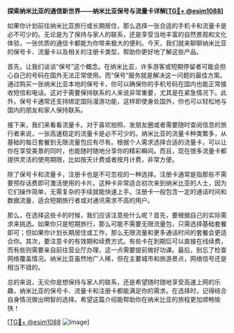 **探索纳米比亚的通信新世界——纳米比亚保号与流量卡详解[[TG💪+ @esim1088](https://t.me/s/esim1088)]**

如果你计划前往纳米比亚旅行或长期居住，那么选择一张合适的手机卡和流量卡是必不可少的。无论是为了保持与家人的联系，还是享受当地丰富的自然景观和文化体验，一张优质的通信卡都能为你带来极大的便利。今天，我们就来聊聊纳米比亚的保号卡、流量卡以及相关的注册卡类型，帮助你更好地了解这些产品。

首先，让我们谈谈“保号”这个概念。在纳米比亚，许多游客或短期停留者可能会担心自己的号码在国外无法正常使用。而“保号”服务就是解决这一问题的最佳方案。通过购买一张纳米比亚本地的保号卡，你可以确保你的手机号码在国内也能正常接收短信和电话。这对于需要保持联系的人来说非常重要，尤其是在紧急情况下。此外，保号卡通常还支持绑定国际漫游功能，这样即使身处国外，你也可以轻松地与国内的朋友和家人保持联系。

接下来，我们来看看流量卡。对于喜欢拍照、发朋友圈或者需要随时查阅信息的旅行者来说，一张高速稳定的流量卡是必不可少的。纳米比亚的流量卡种类繁多，从基础的每日套餐到无限流量包应有尽有。根据个人需求选择合适的流量卡，可以让你在享受美景的同时，也能随时随地分享你的精彩瞬间。而且，现在很多流量卡都提供灵活的使用期限，比如按天计费或者按月计费，非常方便。

除了保号卡和流量卡，注册卡也是不可忽视的一种选择。注册卡通常是指那些不需要预存话费即可激活使用的卡片。这种卡非常适合初次来到纳米比亚的人士，因为它们操作简单，无需复杂的手续就能快速上手。注册卡一般包含一定的通话时间和数据流量，适合短期旅行者或对通讯需求不高的用户。

那么，在选择这些卡的时候，我们应该注意些什么呢？首先，要根据自己的实际需求来挑选。如果你只是短期旅行，那么可能不需要无限流量包，只需选择基础套餐即可；但如果你计划长期居住或工作，那么无限流量和更多通话时间的套餐会更适合你。其次，要注意卡的有效期和续费方式。有些卡在到期后可以直接在线续费，而有些则需要亲自前往营业厅办理，这一点需要提前做好功课。最后，别忘了检查网络覆盖情况。纳米比亚虽然地广人稀，但在主要城市和旅游景点，网络信号还是相当不错的。

总的来说，无论你是想保持与家人的联系，还是希望随时随地享受高速上网的乐趣，纳米比亚的保号卡、流量卡和注册卡都能满足你的需求。在选择时，记得结合自身情况做出明智的选择。希望这篇介绍能帮助你在纳米比亚的旅程更加顺畅愉快！

[[TG💪+ @esim1088](https://t.me/s/esim1088) ![Image](https://i.postimg.cc/4NQfJmqS/Snipaste-2025-05-13-00-14-12.png)]